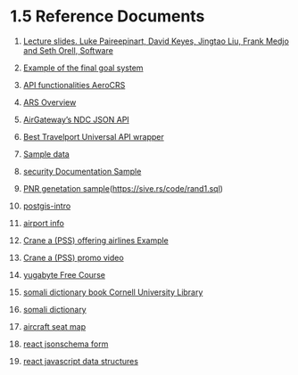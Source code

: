 # 1.5 Reference Documents

1. [Lecture slides.
   Luke Paireepinart, David Keyes, Jingtao Liu, Frank Medjo and Seth Orell, Software
   ](https://pdfcoffee.com/download/software-requirements-specification-for-airline-flight-booking-system-software-requirements-specification-for-airline-flight-booking-system-pdf-free.html)
1. [Example of the final goal system](https://www.lemax.net/)

1. [API functionalities AeroCRS](https://docs.aerocrs.com/reference/getairlines-1)

1. [ARS Overview](https://fasrsmall634.weebly.com/disadvantages-of-manual-airline-reservation-system.html)

1. [AirGateway’s NDC JSON API](https://dev-guides.airgateway.net/)

1. [Best Travelport Universal API wrapper](https://github.com/Travelport-Ukraine/uapi-json)

1. [Sample data](http://www.lsv.fr/~sirangel/teaching/dataset/index.html)

1. [security Documentation Sample](https://duffel.com/security)

1. [PNR genetation sample](https://sive.rs/rand1)(<https://sive.rs/code/rand1.sql>)

1. [postgis-intro](https://postgis.net/workshops/zh_Hans/postgis-intro/geography.html)

1. [airport info](https://www.airportcoder.com/)

1. [Crane a (PSS) offering airlines Example](https://crane.aero/)

1. [Crane a (PSS) promo video](https://youtu.be/kppIlGPEYT4)

1. [yugabyte Free Course](https://university.yugabyte.com/enrollments)

1. [somali dictionary book Cornell University Library](https://archive.org/details/cu31924026888820/page/143/mode/1up?view=theater)

1. [somali dictionary](https://www.lexilogos.com/english/somali_dictionary.htm)

1. [aircraft seat map](https://github.com/sjova/aircraft-seat-map)

1. [react jsonschema form](https://github.com/rjsf-team/react-jsonschema-form)

1. [react javascript data structures](https://profy.dev/article/javascript-data-structures)
